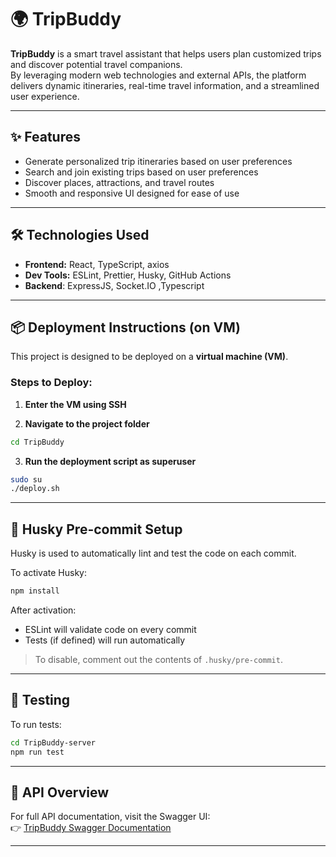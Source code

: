 # 🌍 TripBuddy

**TripBuddy** is a smart travel assistant that helps users plan customized trips and discover potential travel companions.  
By leveraging modern web technologies and external APIs, the platform delivers dynamic itineraries, real-time travel information, and a streamlined user experience.

---

## ✨ Features

- Generate personalized trip itineraries based on user preferences  
- Search and join existing trips based on user preferences
- Discover places, attractions, and travel routes  
- Smooth and responsive UI designed for ease of use

---

## 🛠️ Technologies Used

- **Frontend:** React, TypeScript, axios 
- **Dev Tools:** ESLint, Prettier, Husky, GitHub Actions
- **Backend**: ExpressJS, Socket.IO ,Typescript


---

## 📦 Deployment Instructions (on VM)

This project is designed to be deployed on a **virtual machine (VM)**.

### Steps to Deploy:

1. **Enter the VM using SSH**

2. **Navigate to the project folder**

```bash
cd TripBuddy
```

3. **Run the deployment script as superuser**

```bash
sudo su
./deploy.sh
```

---

## 🧩 Husky Pre-commit Setup

Husky is used to automatically lint and test the code on each commit.

To activate Husky:

```bash
npm install
```

After activation:

- ESLint will validate code on every commit  
- Tests (if defined) will run automatically

> To disable, comment out the contents of `.husky/pre-commit`.

---

## 🧪 Testing

To run tests:

```bash
cd TripBuddy-server
npm run test
```

---

## 🔌 API Overview

For full API documentation, visit the Swagger UI:  
👉 [TripBuddy Swagger Documentation](https://trip-buddy.cs.colman.ac.il/api-docs/)

---